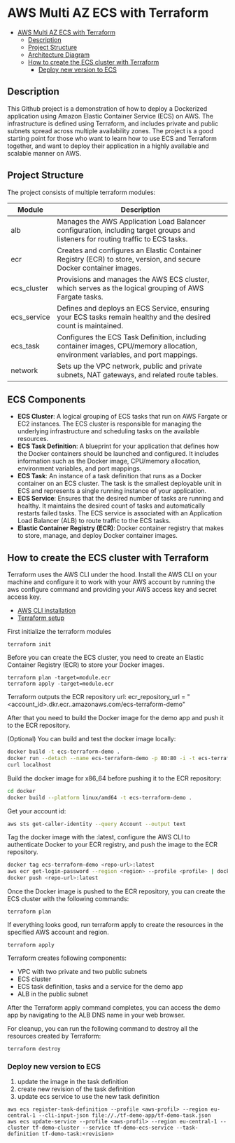 # AWS Multi AZ ECS with Terraform

<!-- TOC -->
* [AWS Multi AZ ECS with Terraform](#aws-multi-az-ecs-with-terraform)
  * [Description](#description)
  * [Project Structure](#project-structure)
  * [Architecture Diagram](#architecture-diagram)
  * [How to create the ECS cluster with Terraform](#how-to-create-the-ecs-cluster-with-terraform)
    * [Deploy new version to ECS](#deploy-new-version-to-ecs)
<!-- TOC -->

##  Description

This Github project is a demonstration of how to deploy a Dockerized application using Amazon Elastic Container Service (ECS) on AWS. The infrastructure is defined using Terraform, and includes private and public subnets spread across multiple availability zones. The project is a good starting point for those who want to learn how to use ECS and Terraform together, and want to deploy their application in a highly available and scalable manner on AWS.


## Project Structure

The project consists of multiple terraform modules:

| Module      | Description                                                                                                                      |
|-------------|----------------------------------------------------------------------------------------------------------------------------------|
| alb         | Manages the AWS Application Load Balancer configuration, including target groups and listeners for routing traffic to ECS tasks. |
| ecr         | Creates and configures an Elastic Container Registry (ECR) to store, version, and secure Docker container images.                |
| ecs_cluster | Provisions and manages the AWS ECS cluster, which serves as the logical grouping of AWS Fargate tasks.                           |
| ecs_service | Defines and deploys an ECS Service, ensuring your ECS tasks remain healthy and the desired count is maintained.                  |
| ecs_task    | Configures the ECS Task Definition, including container images, CPU/memory allocation, environment variables, and port mappings. |
| network     | Sets up the VPC network, public and private subnets, NAT gateways, and related route tables.                                     |

## ECS Components

- **ECS Cluster**: A logical grouping of ECS tasks that run on AWS Fargate or EC2 instances. The ECS cluster is responsible for managing the underlying infrastructure and scheduling tasks on the available resources.
- **ECS Task Definition**: A blueprint for your application that defines how the Docker containers should be launched and configured. It includes information such as the Docker image, CPU/memory allocation, environment variables, and port mappings.
- **ECS Task**: An instance of a task definition that runs as a Docker container on an ECS cluster. The task is the smallest deployable unit in ECS and represents a single running instance of your application.
- **ECS Service**: Ensures that the desired number of tasks are running and healthy. It maintains the desired count of tasks and automatically restarts failed tasks. The ECS service is associated with an Application Load Balancer (ALB) to route traffic to the ECS tasks.
- **Elastic Container Registry (ECR)**: Docker container registry that makes to store, manage, and deploy Docker container images.

## How to create the ECS cluster with Terraform

Terraform uses the AWS CLI under the hood. Install the AWS CLI on your machine and configure it to work with your AWS account by running the aws configure command and providing your AWS access key and secret access key.

- [AWS CLI installation](https://docs.aws.amazon.com/cli/latest/userguide/getting-started-install.html)
- [Terraform setup](https://developer.hashicorp.com/terraform/tutorials/aws-get-started/install-cli)

First initialize the terraform modules
```shell
terraform init
```

Before you can create the ECS cluster, you need to create an Elastic Container Registry (ECR) to store your Docker images.
```shell
terraform plan -target=module.ecr
terraform apply -target=module.ecr
```
Terraform outputs the ECR repository url: ecr_repository_url = "<account_id>.dkr.ecr.<region>.amazonaws.com/ecs-terraform-demo"

After that you need to build the Docker image for the demo app and push it to the ECR repository.

(Optional) You can build and test the docker image locally:
```bash
docker build -t ecs-terraform-demo .
docker run --detach --name ecs-terraform-demo -p 80:80 -i -t ecs-terraform-demo
curl localhost
```

Build the docker image for x86_64 before pushing it to the ECR repository:
```bash
cd docker
docker build --platform linux/amd64 -t ecs-terraform-demo .
```

Get your account id:
```bash
aws sts get-caller-identity --query Account --output text
```

Tag the docker image with the <repo-url>:latest, configure the AWS CLI to authenticate Docker to your ECR registry, and push the image to the ECR repository.
```bash
docker tag ecs-terraform-demo <repo-url>:latest
aws ecr get-login-password --region <region> --profile <profile> | docker login --username AWS --password-stdin <account_id>.dkr.ecr.<region>.amazonaws.com
docker push <repo-url>:latest
```

Once the Docker image is pushed to the ECR repository, you can create the ECS cluster with the following commands:
```shell
terraform plan
```
If everything looks good, run terraform apply to create the resources in the specified AWS account and region.
```shell
terraform apply
```

Terraform creates following components:
* VPC with two private and two public subnets
* ECS cluster
* ECS task definition, tasks and a service for the demo app
* ALB in the public subnet

After the Terraform apply command completes, you can access the demo app by navigating to the ALB DNS name in your web browser.

For cleanup, you can run the following command to destroy all the resources created by Terraform:
```shell
terraform destroy
```

### Deploy new version to ECS
1. update the image in the task definition
2. create new revision of the task definition
3. update ecs service to use the new task definition
```shell
aws ecs register-task-definition --profile <aws-profil> --region eu-central-1 --cli-input-json file://./tf-demo-app/tf-demo-task.json
aws ecs update-service --profile <aws-profil> --region eu-central-1 --cluster tf-demo-cluster --service tf-demo-ecs-service --task-definition tf-demo-task:<revision>
```


